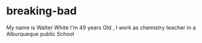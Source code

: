 # breaking-bad
My name is Walter White 
I'm 49 years Old , I work as chemistry teacher in a Alburqueque public School
